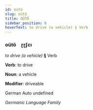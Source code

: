 ```yaml
---
id: oütö
slug: oütö
title: OÜTÖ
sidebar_position: 0
hoverText: to drive (a vehicle) § Verb
---
```


### oütö&emsp;<span kind="abugida">ɽɽʄcı</span>

*to drive (a vehicle)* **§** Verb

**Verb**: to drive

**Noun**: a vehicle

**Modifier**: driveable

German Auto undefined

*Germanic Language Family*